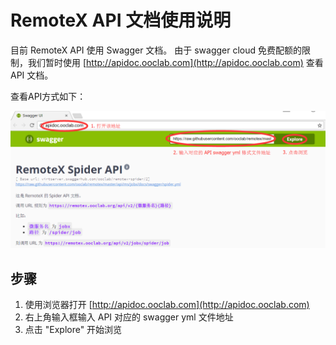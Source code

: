 # RemoteX API 文档使用说明

目前 RemoteX API 使用 Swagger 文档。
由于 swagger cloud 免费配额的限制，我们暂时使用 [http://apidoc.ooclab.com](http://apidoc.ooclab.com) 查看 API 文档。

查看API方式如下：

![](./attachments/api-doc-usage.png)

## 步骤

1. 使用浏览器打开 [http://apidoc.ooclab.com](http://apidoc.ooclab.com)
2. 右上角输入框输入 API 对应的 swagger yml 文件地址
3. 点击 "Explore" 开始浏览
